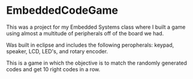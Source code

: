# EmbeddedCodeGame
This was a project for my Embedded Systems class where I built a game using almost a multitude of peripherals off of the board we had. 

Was built in eclipse and includes the following peropherals: keypad, speaker, LCD, LED's, and rotary encoder.

This is a game in which the objective is to match the randomly generated codes and get 10 right codes in a row. 
